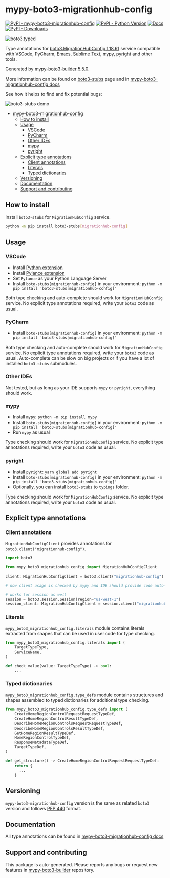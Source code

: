 <a id="mypy-boto3-migrationhub-config"></a>

# mypy-boto3-migrationhub-config

[![PyPI - mypy-boto3-migrationhub-config](https://img.shields.io/pypi/v/mypy-boto3-migrationhub-config.svg?color=blue)](https://pypi.org/project/mypy-boto3-migrationhub-config)
[![PyPI - Python Version](https://img.shields.io/pypi/pyversions/mypy-boto3-migrationhub-config.svg?color=blue)](https://pypi.org/project/mypy-boto3-migrationhub-config)
[![Docs](https://img.shields.io/readthedocs/mypy-boto3-builder.svg?color=blue)](https://mypy-boto3-builder.readthedocs.io/)
[![PyPI - Downloads](https://img.shields.io/pypi/dw/mypy-boto3-migrationhub-config?color=blue)](https://pypistats.org/packages/mypy-boto3-migrationhub-config)

![boto3.typed](https://github.com/vemel/mypy_boto3_builder/raw/master/logo.png)

Type annotations for
[boto3.MigrationHubConfig 1.18.61](https://boto3.amazonaws.com/v1/documentation/api/1.18.61/reference/services/migrationhub-config.html#MigrationHubConfig)
service compatible with [VSCode](https://code.visualstudio.com/),
[PyCharm](https://www.jetbrains.com/pycharm/),
[Emacs](https://www.gnu.org/software/emacs/),
[Sublime Text](https://www.sublimetext.com/),
[mypy](https://github.com/python/mypy),
[pyright](https://github.com/microsoft/pyright) and other tools.

Generated by
[mypy-boto3-builder 5.5.0](https://github.com/vemel/mypy_boto3_builder).

More information can be found on
[boto3-stubs](https://pypi.org/project/boto3-stubs/) page and in
[mypy-boto3-migrationhub-config docs](https://vemel.github.io/boto3_stubs_docs/mypy_boto3_migrationhub_config/)

See how it helps to find and fix potential bugs:

![boto3-stubs demo](https://github.com/vemel/mypy_boto3_builder/raw/master/demo.gif)

- [mypy-boto3-migrationhub-config](#mypy-boto3-migrationhub-config)
  - [How to install](#how-to-install)
  - [Usage](#usage)
    - [VSCode](#vscode)
    - [PyCharm](#pycharm)
    - [Other IDEs](#other-ides)
    - [mypy](#mypy)
    - [pyright](#pyright)
  - [Explicit type annotations](#explicit-type-annotations)
    - [Client annotations](#client-annotations)
    - [Literals](#literals)
    - [Typed dictionaries](#typed-dictionaries)
  - [Versioning](#versioning)
  - [Documentation](#documentation)
  - [Support and contributing](#support-and-contributing)

<a id="how-to-install"></a>

## How to install

Install `boto3-stubs` for `MigrationHubConfig` service.

```bash
python -m pip install boto3-stubs[migrationhub-config]
```

<a id="usage"></a>

## Usage

<a id="vscode"></a>

### VSCode

- Install
  [Python extension](https://marketplace.visualstudio.com/items?itemName=ms-python.python)
- Install
  [Pylance extension](https://marketplace.visualstudio.com/items?itemName=ms-python.vscode-pylance)
- Set `Pylance` as your Python Language Server
- Install `boto-stubs[migrationhub-config]` in your environment:
  `python -m pip install 'boto3-stubs[migrationhub-config]'`

Both type checking and auto-complete should work for `MigrationHubConfig`
service. No explicit type annotations required, write your `boto3` code as
usual.

<a id="pycharm"></a>

### PyCharm

- Install `boto-stubs[migrationhub-config]` in your environment:
  `python -m pip install 'boto3-stubs[migrationhub-config]'`

Both type checking and auto-complete should work for `MigrationHubConfig`
service. No explicit type annotations required, write your `boto3` code as
usual. Auto-complete can be slow on big projects or if you have a lot of
installed `boto3-stubs` submodules.

<a id="other-ides"></a>

### Other IDEs

Not tested, but as long as your IDE supports `mypy` or `pyright`, everything
should work.

<a id="mypy"></a>

### mypy

- Install `mypy`: `python -m pip install mypy`
- Install `boto-stubs[migrationhub-config]` in your environment:
  `python -m pip install 'boto3-stubs[migrationhub-config]'`
- Run `mypy` as usual

Type checking should work for `MigrationHubConfig` service. No explicit type
annotations required, write your `boto3` code as usual.

<a id="pyright"></a>

### pyright

- Install `pyright`: `yarn global add pyright`
- Install `boto-stubs[migrationhub-config]` in your environment:
  `python -m pip install 'boto3-stubs[migrationhub-config]'`
- Optionally, you can install `boto3-stubs` to `typings` folder.

Type checking should work for `MigrationHubConfig` service. No explicit type
annotations required, write your `boto3` code as usual.

<a id="explicit-type-annotations"></a>

## Explicit type annotations

<a id="client-annotations"></a>

### Client annotations

`MigrationHubConfigClient` provides annotations for
`boto3.client("migrationhub-config")`.

```python
import boto3

from mypy_boto3_migrationhub_config import MigrationHubConfigClient

client: MigrationHubConfigClient = boto3.client("migrationhub-config")

# now client usage is checked by mypy and IDE should provide code auto-complete

# works for session as well
session = boto3.session.Session(region="us-west-1")
session_client: MigrationHubConfigClient = session.client("migrationhub-config")
```

<a id="literals"></a>

### Literals

`mypy_boto3_migrationhub_config.literals` module contains literals extracted
from shapes that can be used in user code for type checking.

```python
from mypy_boto3_migrationhub_config.literals import (
    TargetTypeType,
    ServiceName,
)

def check_value(value: TargetTypeType) -> bool:
    ...
```

<a id="typed-dictionaries"></a>

### Typed dictionaries

`mypy_boto3_migrationhub_config.type_defs` module contains structures and
shapes assembled to typed dictionaries for additional type checking.

```python
from mypy_boto3_migrationhub_config.type_defs import (
    CreateHomeRegionControlRequestRequestTypeDef,
    CreateHomeRegionControlResultTypeDef,
    DescribeHomeRegionControlsRequestRequestTypeDef,
    DescribeHomeRegionControlsResultTypeDef,
    GetHomeRegionResultTypeDef,
    HomeRegionControlTypeDef,
    ResponseMetadataTypeDef,
    TargetTypeDef,
)

def get_structure() -> CreateHomeRegionControlRequestRequestTypeDef:
    return {
      ...
    }
```

<a id="versioning"></a>

## Versioning

`mypy-boto3-migrationhub-config` version is the same as related `boto3` version
and follows [PEP 440](https://www.python.org/dev/peps/pep-0440/) format.

<a id="documentation"></a>

## Documentation

All type annotations can be found in
[mypy-boto3-migrationhub-config docs](https://vemel.github.io/boto3_stubs_docs/mypy_boto3_migrationhub_config/)

<a id="support-and-contributing"></a>

## Support and contributing

This package is auto-generated. Please reports any bugs or request new features
in [mypy-boto3-builder](https://github.com/vemel/mypy_boto3_builder/issues/)
repository.
